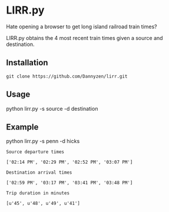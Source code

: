 LIRR.py
=========

Hate opening a browser to get long island railroad train times? 

LIRR.py obtains the 4 most recent train times given a source and destination.


Installation
---
    git clone https://github.com/Dannyzen/lirr.git



Usage
---
python lirr.py -s source -d destination



Example
---
python lirr.py -s penn -d hicks

    Source departure times

    ['02:14 PM', '02:29 PM', '02:52 PM', '03:07 PM']

    Destination arrival times

    ['02:59 PM', '03:17 PM', '03:41 PM', '03:48 PM']

    Trip duration in minutes

    [u'45', u'48', u'49', u'41']
